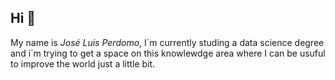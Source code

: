 ## Hi 👋

My name is *José Luis Perdomo*, I´m currently studing a data science degree 
and i´m trying to get a space on this knowlewdge area where I can be usuful to improve the world just a little bit.

<!--
**JosePerdomoDeVega/joseperdomodevega** is a ✨ _special_ ✨ repository because its `README.md` (this file) appears on your GitHub profile.

Here are some ideas to get you started:

- 🔭 I’m currently working on ...
- 🌱 I’m currently learning ...
- 👯 I’m looking to collaborate on ...
- 🤔 I’m looking for help with ...
- 💬 Ask me about ...
- 📫 How to reach me: ...
- 😄 Pronouns: ...
- ⚡ Fun fact: ...
-->
